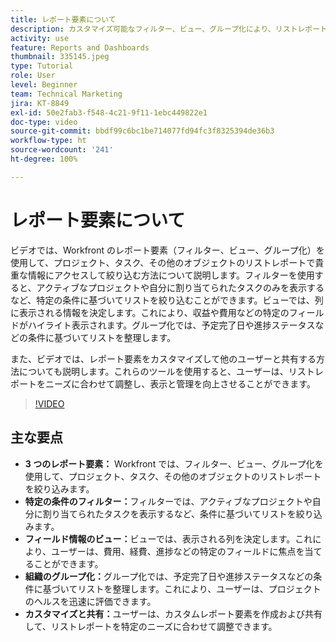 ```yaml
---
title: レポート要素について
description: カスタマイズ可能なフィルター、ビュー、グループ化により、リストレポートを絞り込み、データを効率的に整理し、シームレスな共同作業を可能にするプロジェクトレポートを強化します。
activity: use
feature: Reports and Dashboards
thumbnail: 335145.jpeg
type: Tutorial
role: User
level: Beginner
team: Technical Marketing
jira: KT-8849
exl-id: 50e2fab3-f548-4c21-9f11-1ebc449822e1
doc-type: video
source-git-commit: bbdf99c6bc1be714077fd94fc3f8325394de36b3
workflow-type: ht
source-wordcount: '241'
ht-degree: 100%

---
```


# レポート要素について

ビデオでは、Workfront のレポート要素（フィルター、ビュー、グループ化）を使用して、プロジェクト、タスク、その他のオブジェクトのリストレポートで貴重な情報にアクセスして絞り込む方法について説明します。フィルターを使用すると、アクティブなプロジェクトや自分に割り当てられたタスクのみを表示するなど、特定の条件に基づいてリストを絞り込むことができます。ビューでは、列に表示される情報を決定します。これにより、収益や費用などの特定のフィールドがハイライト表示されます。グループ化では、予定完了日や進捗ステータスなどの条件に基づいてリストを整理します。

また、ビデオでは、レポート要素をカスタマイズして他のユーザーと共有する方法についても説明します。これらのツールを使用すると、ユーザーは、リストレポートをニーズに合わせて調整し、表示と管理を向上させることができます。

>[!VIDEO](https://video.tv.adobe.com/v/3447789/?quality=12&learn=on&enablevpops=1&captions=jpn)

## 主な要点

* **3 つのレポート要素：** Workfront では、フィルター、ビュー、グループ化を使用して、プロジェクト、タスク、その他のオブジェクトのリストレポートを絞り込みます。
* **特定の条件のフィルター：**&#x200B;フィルターでは、アクティブなプロジェクトや自分に割り当てられたタスクを表示するなど、条件に基づいてリストを絞り込みます。
* **フィールド情報のビュー：**&#x200B;ビューでは、表示される列を決定します。これにより、ユーザーは、費用、経費、進捗などの特定のフィールドに焦点を当てることができます。
* **組織のグループ化：**&#x200B;グループ化では、予定完了日や進捗ステータスなどの条件に基づいてリストを整理します。これにより、ユーザーは、プロジェクトのヘルスを迅速に評価できます。
* **カスタマイズと共有：**&#x200B;ユーザーは、カスタムレポート要素を作成および共有して、リストレポートを特定のニーズに合わせて調整できます。
